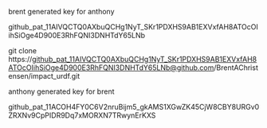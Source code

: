brent generated key for anthony

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


git clone https://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@github.com/BrentAChristensen/impact_urdf.git

anthony generated key for brent

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
